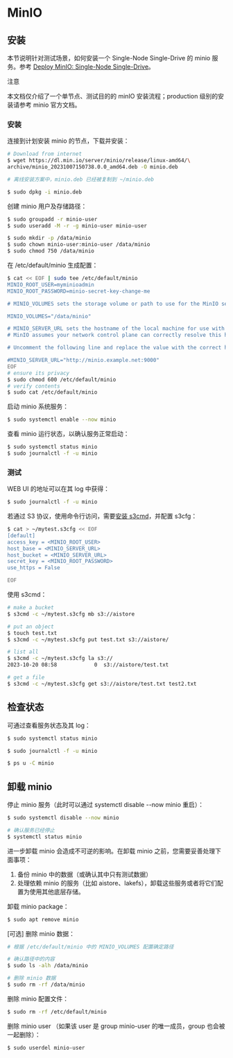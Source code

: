 # MinIO

## 安装

本节说明针对测试场景，如何安装一个 Single-Node Single-Drive 的 minio 服务。参考 <a target="_blank" rel="noopener noreferrer" href="https://min.io/docs/minio/linux/operations/install-deploy-manage/deploy-minio-single-node-single-drive.html">Deploy MinIO: Single-Node Single-Drive</a>。

<aside class="note">
<div class="title">注意</div>

本文档仅介绍了一个单节点、测试目的的 minIO 安装流程；production 级别的安装请参考 minio 官方文档。

</aside>

### 安装

连接到计划安装 minio 的节点，下载并安装：

```bash
# Download from internet
$ wget https://dl.min.io/server/minio/release/linux-amd64/\
archive/minio_20231007150738.0.0_amd64.deb -O minio.deb

# 离线安装方案中，minio.deb 已经被复制到 ~/minio.deb

$ sudo dpkg -i minio.deb
```

创建 minio 用户及存储路径：

```bash
$ sudo groupadd -r minio-user
$ sudo useradd -M -r -g minio-user minio-user

$ sudo mkdir -p /data/minio
$ sudo chown minio-user:minio-user /data/minio
$ sudo chmod 750 /data/minio
```

在 /etc/default/minio 生成配置：

```bash
$ cat << EOF | sudo tee /etc/default/minio
MINIO_ROOT_USER=myminioadmin
MINIO_ROOT_PASSWORD=minio-secret-key-change-me

# MINIO_VOLUMES sets the storage volume or path to use for the MinIO server.

MINIO_VOLUMES="/data/minio"

# MINIO_SERVER_URL sets the hostname of the local machine for use with the MinIO Server
# MinIO assumes your network control plane can correctly resolve this hostname to the local machine

# Uncomment the following line and replace the value with the correct hostname for the local machine and port for the MinIO server (9000 by default).

#MINIO_SERVER_URL="http://minio.example.net:9000"
EOF
# ensure its privacy
$ sudo chmod 600 /etc/default/minio
# verify contents
$ sudo cat /etc/default/minio
```

启动 minio 系统服务：

```bash
$ sudo systemctl enable --now minio
```

查看 minio 运行状态，以确认服务正常启动：

```bash
$ sudo systemctl status minio
$ sudo journalctl -f -u minio
```

### 测试

WEB UI 的地址可以在其 log 中获得：

```bash
$ sudo journalctl -f -u minio
```

若通过 S3 协议，使用命令行访问，需要[安装 s3cmd](../../appendix/install-s3cmd.md)，并配置 s3cfg：

```bash
$ cat > ~/mytest.s3cfg << EOF
[default]
access_key = <MINIO_ROOT_USER>
host_base = <MINIO_SERVER_URL>
host_bucket = <MINIO_SERVER_URL>
secret_key = <MINIO_ROOT_PASSWORD>
use_https = False

EOF
```

使用 s3cmd：

```bash
# make a bucket
$ s3cmd -c ~/mytest.s3cfg mb s3://aistore

# put an object
$ touch test.txt
$ s3cmd -c ~/mytest.s3cfg put test.txt s3://aistore/

# list all
$ s3cmd -c ~/mytest.s3cfg la s3://
2023-10-20 08:58            0  s3://aistore/test.txt

# get a file
$ s3cmd -c ~/mytest.s3cfg get s3://aistore/test.txt test2.txt
```

## 检查状态

可通过查看服务状态及其 log：

```bash
$ sudo systemctl status minio

$ sudo journalctl -f -u minio

$ ps u -C minio
```

## 卸载 minio

停止 minio 服务（此时可以通过 systemctl disable --now minio 重启）：

```bash
$ sudo systemctl disable --now minio

# 确认服务已经停止
$ systemctl status minio
```

进一步卸载 minio 会造成不可逆的影响。在卸载 minio 之前，您需要妥善处理下面事项：

1. 备份 minio 中的数据（或确认其中只有测试数据）
1. 处理依赖 minio 的服务（比如 aistore、lakefs），卸载这些服务或者将它们配置为使用其他底层存储。

卸载 minio package：

```bash
$ sudo apt remove minio
```

[可选] 删除 minio 数据：

```bash
# 根据 /etc/default/minio 中的 MINIO_VOLUMES 配置确定路径

# 确认路径中的内容
$ sudo ls -alh /data/minio

# 删除 minio 数据
$ sudo rm -rf /data/minio
```

删除 minio 配置文件：

```bash
$ sudo rm -rf /etc/default/minio
```

删除 minio user （如果该 user 是 group minio-user 的唯一成员，group 也会被一起删除）：

```bash
$ sudo userdel minio-user
```
